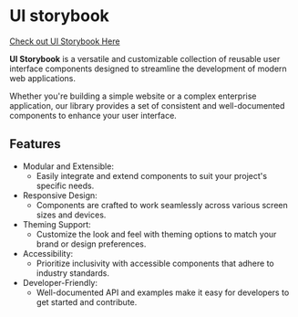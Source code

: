 # UI storybook

[Check out UI Storybook Here](https://justfrankie.github.io/ui-storybook/)


<b>UI Storybook</b>
is a versatile and customizable collection of reusable user interface components designed to streamline the development of modern web applications.

Whether you're building a simple website or a complex enterprise application, our library provides a set of consistent and well-documented components to enhance your user interface.

## Features

- Modular and Extensible:
  - Easily integrate and extend components to suit your project's specific needs.
- Responsive Design:
  - Components are crafted to work seamlessly across various screen sizes and devices.
- Theming Support:
  - Customize the look and feel with theming options to match your brand or design preferences.
- Accessibility:
  - Prioritize inclusivity with accessible components that adhere to industry standards.
- Developer-Friendly:
  - Well-documented API and examples make it easy for developers to get started and contribute.
